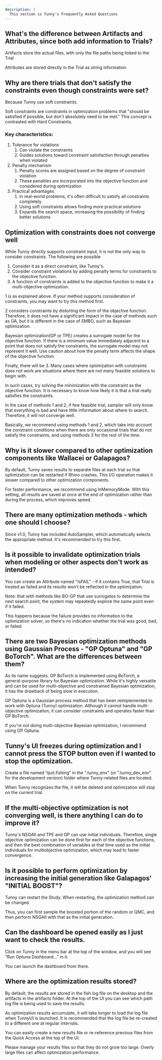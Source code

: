 ```yaml
---
description: |
  This section is Tunny's Frequently Asked Questions
---
```


## What's the difference between Artifacts and Attributes, since both add information to Trials?

Artifacts store the actual files, with only the file paths being linked to the Trial

Attributes are stored directly in the Trial as string information

## Why are there trials that don't satisfy the constraints even though constraints were set?

Because Tunny use soft constraints.

Soft constraints are constraints in optimization problems that
"should be satisfied if possible, but don't absolutely need to be met."
This concept is contrasted with Hard Constraints.

### Key characteristics:

1. Tolerance for violations
   1. Can violate the constraints
   2. Guides solutions toward constraint satisfaction through penalties when violated
2. Penalty mechanism
   1. Penalty scores are assigned based on the degree of constraint violation
   2. These penalties are incorporated into the objective function and considered during optimization
3. Practical advantages
   1. In real-world problems, it's often difficult to satisfy all constraints completely
   2. Using soft constraints allows finding more practical solutions
   3. Expands the search space, increasing the possibility of finding better solutions

## Optimization with constraints does not converge well

While Tunny directly supports constraint input,
it is not the only way to consider constraints. The following are possible

1. Consider it as a direct constraint, like Tunny's.
2. Consider constraint violations by adding penalty terms for constraints to the objective function.
3. A function of constraints is added to the objective function to make it a multi-objective optimization.

1 is as explained above. If your method supports consideration of constraints,
you may want to try this method first.

2 considers constraints by distorting the form of the objective function.
Therefore, it does not have a significant impact in the case of methods such as GA,
but it is different in the case of SMBO,
such as Bayesian optimization.

Bayesian optimization(GP or TPE) creates a surrogate model for the objective function.
If there is a minimum value immediately adjacent to a point that does not satisfy the constraints,
the surrogate model may not represent it well.
Use caution about how the penalty term affects the shape of the objective function.

Finally, there will be 3.
Many cases where optimization with constraints does not work are situations where there are not many feasible solutions to begin with.

In such cases, try solving the minimization with the constraint as the objective function.
It is necessary to know how likely it is that a trial really satisfies the constraints.

In the case of methods 1 and 2,
if few feasible trial, sampler will only know that everything is bad and have little information about where to search.
Therefore, it will not converge well.

Basically, we recommend using methods 1 and 2,
which take into account the constraint conditions when there are only occasional trials that do not satisfy the constraints,
and using methods 3 for the rest of the time.

## Why is it slower compared to other optimization components like Wallacei or Galapagos?

By default, Tunny saves results to separate files at each trial so that optimization can be restarted if Rhino crashes.
This I/O operation makes it slower compared to other optimization components.

For faster performance, we recommend using InMemoryMode.
With this setting,
all results are saved at once at the end of optimization rather than during the process,
which improves speed.

## There are many optimization methods - which one should I choose?

Since v1.0, Tunny has included AutoSampler, which automatically selects the appropriate method. It's recommended to try this first.

## Is it possible to invalidate optimization trials when modeling or other aspects don't work as intended?

You can create an Attribute named "IsFAIL" - if it contains True, that Trial is treated as failed and its results won't be reflected in the optimization.

Note: that with methods like BO-GP that use surrogates to determine the next search point, the system may repeatedly explore the same point even if it failed.

This happens because the failure provides no information to the optimization solver, so there's no indication whether the trial was good, bad, or failed.

## There are two Bayesian optimization methods using Gaussian Process - "GP Optuna" and "GP BoTorch". What are the differences between them?

As its name suggests, GP BoTorch is implemented using BoTorch, a general-purpose library for Bayesian optimization.
While it's highly versatile and can be used for multi-objective and constrained Bayesian optimization,
it has the drawback of being slow in execution.

GP Optuna is a Gaussian process method that has been reimplemented to work with Optuna (Tunny) optimization.
Although it cannot handle multi-objective optimization, it can consider constraints and operates faster than GP BoTorch.

If you're not doing multi-objective Bayesian optimization, I recommend using GP Optuna.

## Tunny's UI freezes during optimization and I cannot press the STOP button even if I wanted to stop the optimization.

Create a file named “quit.fishing” in the ".tunny_env" (or ".tunny_dev_env" for the development version) folder where Tunny-related files are located.

When Tunny recognizes the file, it will be deleted and optimization will stop on the current trial.

## If the multi-objective optimization is not converging well, is there anything I can do to improve it?

Tunny's NSGAII and TPE and GP can use initial individuals.
Therefore, single objective optimization can be done first for each of the objective functions,
and then the best combination of variables at that time used as the initial individuals for multiobjective optimization,
which may lead to faster convergence.

## Is it possible to perform optimization by increasing the initial generation like Galapagos' "INITIAL BOOST"?

Tunny can restart the Study.
When restarting, the optimization method can be changed.

Thus, you can first sample the boosted portion of the random or QMC, and then perform NSGAII with that as the initial generation.

## Can the dashboard be opened easily as I just want to check the results.

Click on Tunny in the menu bar at the top of the window,
and you will see “Run Optuna Dashboard...” in it.

You can launch the dashboard from there.

## Where are the optimization results stored?

By default, the results are stored in the fish.log file on the desktop and the artifacts in the artifacts folder.
At the top of the UI you can see which path log file is being used to save the results.

As optimization results accumulate, it will take longer to load the log file when TunnyUI is launched.
It is recommended that the log file be re-created to a different one at regular intervals.

You can easily create a new results file or re-reference previous files from the Quick Access at the top of the UI.

Please manage your results files so that they do not grow too large.
Overly large files can affect optimization performance.
